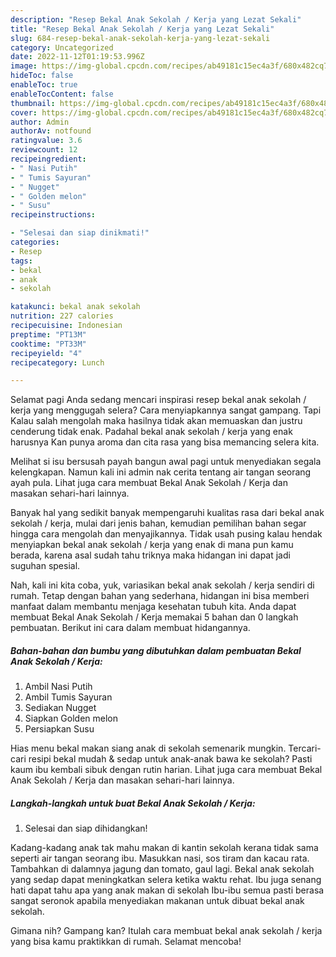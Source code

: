 ```yaml
---
description: "Resep Bekal Anak Sekolah / Kerja yang Lezat Sekali"
title: "Resep Bekal Anak Sekolah / Kerja yang Lezat Sekali"
slug: 684-resep-bekal-anak-sekolah-kerja-yang-lezat-sekali
category: Uncategorized
date: 2022-11-12T01:19:53.996Z
image: https://img-global.cpcdn.com/recipes/ab49181c15ec4a3f/680x482cq70/bekal-anak-sekolah-kerja-foto-resep-utama.jpg
hideToc: false
enableToc: true
enableTocContent: false
thumbnail: https://img-global.cpcdn.com/recipes/ab49181c15ec4a3f/680x482cq70/bekal-anak-sekolah-kerja-foto-resep-utama.jpg
cover: https://img-global.cpcdn.com/recipes/ab49181c15ec4a3f/680x482cq70/bekal-anak-sekolah-kerja-foto-resep-utama.jpg
author: Admin
authorAv: notfound
ratingvalue: 3.6
reviewcount: 12
recipeingredient:
- " Nasi Putih"
- " Tumis Sayuran"
- " Nugget"
- " Golden melon"
- " Susu"
recipeinstructions:

- "Selesai dan siap dinikmati!"
categories:
- Resep
tags:
- bekal
- anak
- sekolah

katakunci: bekal anak sekolah 
nutrition: 227 calories
recipecuisine: Indonesian
preptime: "PT13M"
cooktime: "PT33M"
recipeyield: "4"
recipecategory: Lunch

---
```



Selamat pagi Anda sedang mencari inspirasi resep bekal anak sekolah / kerja yang menggugah selera? Cara menyiapkannya sangat gampang. Tapi Kalau salah mengolah maka hasilnya tidak akan memuaskan dan justru cenderung tidak enak. Padahal bekal anak sekolah / kerja yang enak harusnya Kan punya aroma dan cita rasa yang bisa memancing selera kita.


Melihat si isu bersusah payah bangun awal pagi untuk menyediakan segala kelengkapan. Namun kali ini admin nak cerita tentang air tangan seorang ayah pula. Lihat juga cara membuat Bekal Anak Sekolah / Kerja dan masakan sehari-hari lainnya.

Banyak hal yang sedikit banyak mempengaruhi kualitas rasa dari bekal anak sekolah / kerja, mulai dari jenis bahan, kemudian pemilihan bahan segar hingga cara mengolah dan menyajikannya. Tidak usah pusing kalau hendak menyiapkan bekal anak sekolah / kerja yang enak di mana pun kamu berada, karena asal sudah tahu triknya maka hidangan ini dapat jadi suguhan spesial.


Nah, kali ini kita coba, yuk, variasikan bekal anak sekolah / kerja sendiri di rumah. Tetap dengan bahan yang sederhana, hidangan ini bisa memberi manfaat dalam membantu menjaga kesehatan tubuh kita. Anda dapat membuat Bekal Anak Sekolah / Kerja memakai 5 bahan dan 0 langkah pembuatan. Berikut ini cara dalam membuat hidangannya.

<!--inarticleads1-->

##### Bahan-bahan dan bumbu yang dibutuhkan dalam pembuatan Bekal Anak Sekolah / Kerja:

1. Ambil  Nasi Putih
1. Ambil  Tumis Sayuran
1. Sediakan  Nugget
1. Siapkan  Golden melon
1. Persiapkan  Susu


Hias menu bekal makan siang anak di sekolah semenarik mungkin. Tercari-cari resipi bekal mudah &amp; sedap untuk anak-anak bawa ke sekolah? Pasti kaum ibu kembali sibuk dengan rutin harian. Lihat juga cara membuat Bekal Anak Sekolah / Kerja dan masakan sehari-hari lainnya. 

<!--inarticleads2-->

##### Langkah-langkah untuk buat Bekal Anak Sekolah / Kerja:


1. Selesai dan siap dihidangkan!

Kadang-kadang anak tak mahu makan di kantin sekolah kerana tidak sama seperti air tangan seorang ibu. Masukkan nasi, sos tiram dan kacau rata. Tambahkan di dalamnya jagung dan tomato, gaul lagi. Bekal anak sekolah yang sedap dapat meningkatkan selera ketika waktu rehat. Ibu juga senang hati dapat tahu apa yang anak makan di sekolah Ibu-ibu semua pasti berasa sangat seronok apabila menyediakan makanan untuk dibuat bekal anak sekolah. 

Gimana nih? Gampang kan? Itulah cara membuat bekal anak sekolah / kerja yang bisa kamu praktikkan di rumah. Selamat mencoba!
